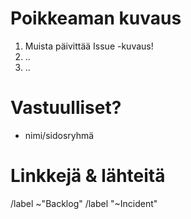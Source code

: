# Poikkeaman kuvaus

1. Muista päivittää Issue -kuvaus! 
2. ..
3. ..

# Vastuulliset?

* nimi/sidosryhmä

# Linkkejä & lähteitä

/label ~"Backlog"
/label "~Incident"